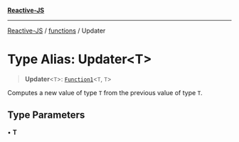 [**Reactive-JS**](../../README.md)

***

[Reactive-JS](../../README.md) / [functions](../README.md) / Updater

# Type Alias: Updater\<T\>

> **Updater**\<`T`\>: [`Function1`](Function1.md)\<`T`, `T`\>

Computes a new value of type `T` from the previous value of type `T`.

## Type Parameters

• **T**

